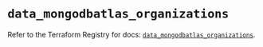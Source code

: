 # `data_mongodbatlas_organizations`

Refer to the Terraform Registry for docs: [`data_mongodbatlas_organizations`](https://registry.terraform.io/providers/mongodb/mongodbatlas/1.35.0/docs/data-sources/organizations).
